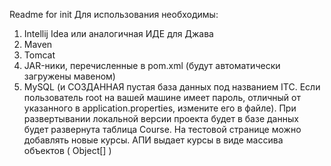 Readme for init
Для использования необходимы:
1. Intellij Idea или аналогичная ИДЕ для Джава
2. Maven
3. Tomcat
4. JAR-ники, перечисленные в pom.xml (будут автоматически загружены мавеном)
5. MySQL (и СОЗДАННАЯ пустая база данных под названием ITC. Если пользователь root на вашей машине имеет пароль, 
отличный от указанного в application.properties, измените его в файле).
При развертывании локальной версии проекта будет в базе данных будет развернута таблица Course. На тестовой странице
можно добавлять новые курсы. АПИ выдает курсы в виде массива объектов ( Object[] )